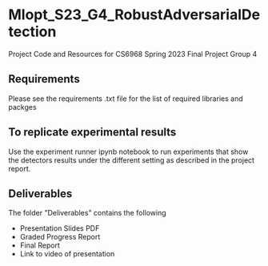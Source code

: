 # Mlopt_S23_G4_RobustAdversarialDetection
Project Code and Resources for CS6968 Spring 2023 Final Project Group 4

## Requirements
Please see the requirements .txt file for the list of required libraries and packges

## To replicate experimental results
Use the experiment runner ipynb notebook to run experiments that show the detectors results under the different setting as described in the project report. 

## Deliverables 
The folder "Deliverables" contains the following
* Presentation Slides PDF 
* Graded Progress Report
* Final Report
* Link to video of presentation
